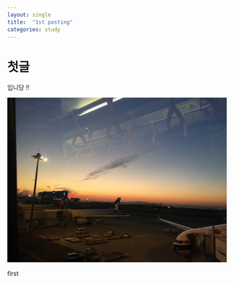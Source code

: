 ```yaml
---
layout: single
title:  "1st posting"
categories: study
---
```


#  첫글

입니당 !!

![IMG_5235](./../images/2024-06-25-one/IMG_5235-1719548215895-1.JPG)

first 